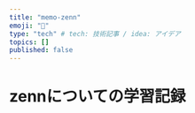 ```yaml
---
title: "memo-zenn"
emoji: "💬"
type: "tech" # tech: 技術記事 / idea: アイデア
topics: []
published: false
---
```

# zennについての学習記録